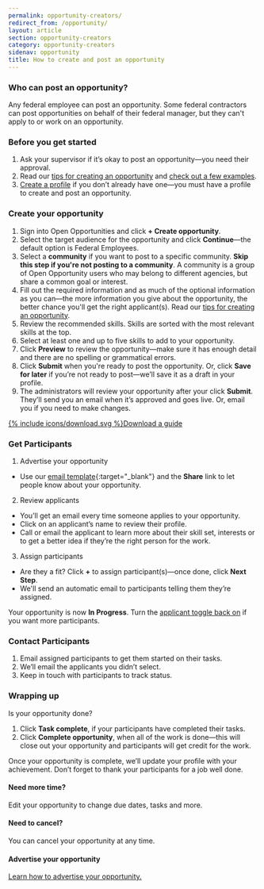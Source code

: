 ```yaml
---
permalink: opportunity-creators/
redirect_from: /opportunity/
layout: article
section: opportunity-creators
category: opportunity-creators
sidenav: opportunity
title: How to create and post an opportunity
---
```


### Who can post an opportunity?
Any federal employee can post an opportunity. Some federal contractors can post opportunities on behalf of their federal manager, but they can't apply to or work on an opportunity.


### Before you get started

1. Ask your supervisor if it’s okay to post an opportunity—you need their approval.
2. Read our [tips for creating an opportunity](../opportunity-creators/top-10-tips/) and [check out a few examples](sample-opportunities).
3. [Create a profile](../profile/) if you don’t already have one—you must have a profile to create and post an opportunity.

### Create your opportunity

1. Sign into Open Opportunities and click **+ Create opportunity**.
2. Select the target audience for the opportunity and click **Continue**—the default option is Federal Employees.
3. Select a **community** if you want to post to a specific community. **Skip this step if you're not posting to a community**. A community is a group of Open Opportunity users who may belong to different agencies, but share a common goal or interest.
4. Fill out the required information and as much of the optional information as you can—the more information you give about the opportunity, the better chance you'll get the right applicant(s). Read our [tips for creating an opportunity](../opportunity-creators/top-10-tips/).
5. Review the recommended skills. Skills are sorted with the most relevant skills at the top.
6. Select at least one and up to five skills to add to your opportunity.
7. Click **Preview** to review the opportunity—make sure it has enough detail and there are no spelling or grammatical errors.
8. Click **Submit** when you're ready to post the opportunity. Or, click **Save for later** if you’re not ready to post—we’ll save it as a draft in your profile.
9. The administrators will review your opportunity after your click **Submit**. They’ll send you an email when it’s approved and goes live. Or, email you if you need to make changes.

<div class="usajobs-openopps-help-center-article__callout">
  <a class="usajobs-openopps-help-center-article__callout-link" href="{{ site.baseurl }}/assets/Open.Opportunities.-.How.to.create.an.opportunity.pdf" target= "blank">
    <amp-img src="{{ site.baseurl }}/assets/images/OppCreationProcessMap@2x.png"
          srcset="{{ site.baseurl }}/assets/images/OppCreationProcessMap@2x.png 768w,
                  {{ site.baseurl }}/assets/images/images/OppCreationProcessMap@2x-narrow.png 100w"
           width="44"
          height="72"
          layout="responsive"
             alt="Open Opportunities Process Map"></amp-img>
    {% include icons/download.svg %}Download a guide
  </a>
</div>

### Get Participants

1. Advertise your opportunity

- Use our [email template](marketing-email-template.docx){:target="\_blank"} and the **Share** link to let people know about your opportunity.

2. Review applicants

- You’ll get an email every time someone applies to your opportunity.
- Click on an applicant’s name to review their profile.
- Call or email the applicant to learn more about their skill set, interests or to get a better idea if they’re the right person for the work.

3. Assign participants

- Are they a fit? Click **+** to assign participant(s)—once done, click **Next Step**.
- We'll send an automatic email to participants telling them they’re assigned.

Your opportunity is now **In Progress**. Turn the [applicant toggle back on](accept-applications/) if you want more participants.

### Contact Participants

1. Email assigned participants to get them started on their tasks.
2. We’ll email the applicants you didn’t select.
3. Keep in touch with participants to track status.

### Wrapping up

Is your opportunity done?

1. Click **Task complete**, if your participants have completed their tasks.
2. Click **Complete opportunity**, when all of the work is done—this will close out your opportunity and participants will get credit for the work.

Once your opportunity is complete, we’ll update your profile with your achievement. Don’t forget to thank your participants for a job well done.

#### Need more time?

Edit your opportunity to change due dates, tasks and more.

#### Need to cancel?

You can cancel your opportunity at any time.

#### Advertise your opportunity

[Learn how to advertise your opportunity.](advertise/)
